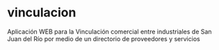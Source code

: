 # vinculacion
Aplicación WEB para la Vinculación comercial entre industriales de San Juan del Río por medio de un directorio de proveedores y servicios
